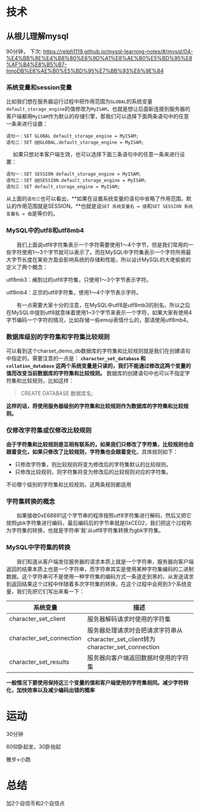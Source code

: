 # 技术
## 从根儿理解mysql
90分钟， 下次: https://relph1119.github.io/mysql-learning-notes/#/mysql/04-%E4%BB%8E%E4%B8%80%E6%9D%A1%E8%AE%B0%E5%BD%95%E8%AF%B4%E8%B5%B7-InnoDB%E8%AE%B0%E5%BD%95%E7%BB%93%E6%9E%84
### 系统变量和session变量
比如我们想在服务器运行过程中把作用范围为`GLOBAL`的系统变量`default_storage_engine`的值修改为`MyISAM`，也就是想让后面新连接到服务器的客户端都用`MyISAM`作为默认的存储引擎，那我们可以选择下面两条语句中的任意一条来进行设置：
```
语句一：SET GLOBAL default_storage_engine = MyISAM;
语句二：SET @@GLOBAL.default_storage_engine = MyISAM;
```
 
如果只想对本客户端生效，也可以选择下面三条语句中的任意一条来进行设置：
```
语句一：SET SESSION default_storage_engine = MyISAM;
语句二：SET @@SESSION.default_storage_engine = MyISAM;
语句三：SET default_storage_engine = MyISAM;
```
从上面的`语句三`也可以看出，**如果在设置系统变量的语句中省略了作用范围，默认的作用范围就是SESSION。**也就是说`SET 系统变量名 = 值`和`SET SESSION 系统变量名 = 值`是等价的。

### MySQL中的utf8和utf8mb4
  我们上面说utf8字符集表示一个字符需要使用1～4个字节，但是我们常用的一些字符使用1～3个字节就可以表示了。而在MySQL中字符集表示一个字符所用最大字节长度在某些方面会影响系统的存储和性能，所以设计MySQL的大佬偷偷的定义了两个概念：

utf8mb3：阉割过的utf8字符集，只使用1～3个字节表示字符。

utf8mb4：正宗的utf8字符集，使用1～4个字节表示字符。

  有一点需要大家十分的注意，在MySQL中utf8是utf8mb3的别名，所以之后在MySQL中提到utf8就意味着使用1~3个字节来表示一个字符，如果大家有使用4字节编码一个字符的情况，比如存储一些emoji表情什么的，那请使用utf8mb4。

### 数据库级别的字符集和字符集比较规则
可以看到这个charset_demo_db数据库的字符集和比较规则就是我们在创建语句中指定的。需要注意的一点是： **`character_set_database` 和 `collation_database` 这两个系统变量是只读的，我们不能通过修改这两个变量的值而改变当前数据库的字符集和比较规则。**
数据库的创建语句中也可以不指定字符集和比较规则，比如这样：

> CREATE DATABASE 数据库名;

**这样的话，将使用服务器级别的字符集和比较规则作为数据库的字符集和比较规则。**

### 仅修改字符集或仅修改比较规则
**由于字符集和比较规则是互相有联系的，如果我们只修改了字符集，比较规则也会跟着变化，如果只修改了比较规则，字符集也会跟着变化**，具体规则如下：

- 只修改字符集，则比较规则将变为修改后的字符集默认的比较规则。
- 只修改比较规则，则字符集将变为修改后的比较规则对应的字符集。

不论哪个级别的字符集和比较规则，这两条规则都适用

### 字符集转换的概念
  如果接收0xE68891这个字节串的程序按照utf8字符集进行解码，然后又把它按照gbk字符集进行编码，最后编码后的字节串就是0xCED2，我们把这个过程称为字符集的转换，也就是字符串'我'从utf8字符集转换为gbk字符集。

### MySQL中字符集的转换
  我们知道从客户端发往服务器的请求本质上就是一个字符串，服务器向客户端返回的结果本质上也是一个字符串，而字符串其实是使用某种字符集编码的二进制数据。这个字符串可不是使用一种字符集的编码方式一条道走到黑的，从发送请求到返回结果这个过程中伴随着多次字符集的转换，在这个过程中会用到3个系统变量，我们先把它们写出来看一下：

| 系统变量	| 描述 |
| --- | --- |
| character_set_client | 服务器解码请求时使用的字符集 |
| character_set_connection | 服务器处理请求时会把请求字符串从character_set_client转为character_set_connection |
| character_set_results | 服务器向客户端返回数据时使用的字符集 |

**一般情况下要使用保持这三个变量的值和客户端使用的字符集相同。减少字符转化，加快效率以及减少编码出错的概率**

# 运动
30分钟

60仰卧起坐，30卧抬起

散步+小跑

# 总结
加2个自信币和2个自信点